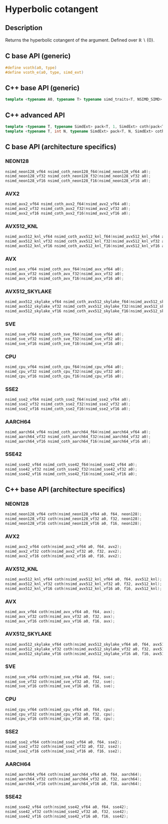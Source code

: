 <!--

Copyright (c) 2019 Agenium Scale

Permission is hereby granted, free of charge, to any person obtaining a copy
of this software and associated documentation files (the "Software"), to deal
in the Software without restriction, including without limitation the rights
to use, copy, modify, merge, publish, distribute, sublicense, and/or sell
copies of the Software, and to permit persons to whom the Software is
furnished to do so, subject to the following conditions:

The above copyright notice and this permission notice shall be included in all
copies or substantial portions of the Software.

THE SOFTWARE IS PROVIDED "AS IS", WITHOUT WARRANTY OF ANY KIND, EXPRESS OR
IMPLIED, INCLUDING BUT NOT LIMITED TO THE WARRANTIES OF MERCHANTABILITY,
FITNESS FOR A PARTICULAR PURPOSE AND NONINFRINGEMENT. IN NO EVENT SHALL THE
AUTHORS OR COPYRIGHT HOLDERS BE LIABLE FOR ANY CLAIM, DAMAGES OR OTHER
LIABILITY, WHETHER IN AN ACTION OF CONTRACT, TORT OR OTHERWISE, ARISING FROM,
OUT OF OR IN CONNECTION WITH THE SOFTWARE OR THE USE OR OTHER DEALINGS IN THE
SOFTWARE.

-->

# Hyperbolic cotangent

## Description

Returns the hyperbolic cotangent of the argument. Defined over $ℝ∖\{0\}$.

## C base API (generic)

```c
#define vcoth(a0, type)
#define vcoth_e(a0, type, simd_ext)
```

## C++ base API (generic)

```c++
template <typename A0, typename T> typename simd_traits<T, NSIMD_SIMD>::simd_vector coth(A0 a0, T);
```

## C++ advanced API

```c++
template <typename T, typename SimdExt> pack<T, 1, SimdExt> coth(pack<T, 1, SimdExt> const& a0);
template <typename T, int N, typename SimdExt> pack<T, N, SimdExt> coth(pack<T, N, SimdExt> const& a0);
```

## C base API (architecture specifics)

### NEON128

```c
nsimd_neon128_vf64 nsimd_coth_neon128_f64(nsimd_neon128_vf64 a0);
nsimd_neon128_vf32 nsimd_coth_neon128_f32(nsimd_neon128_vf32 a0);
nsimd_neon128_vf16 nsimd_coth_neon128_f16(nsimd_neon128_vf16 a0);
```

### AVX2

```c
nsimd_avx2_vf64 nsimd_coth_avx2_f64(nsimd_avx2_vf64 a0);
nsimd_avx2_vf32 nsimd_coth_avx2_f32(nsimd_avx2_vf32 a0);
nsimd_avx2_vf16 nsimd_coth_avx2_f16(nsimd_avx2_vf16 a0);
```

### AVX512_KNL

```c
nsimd_avx512_knl_vf64 nsimd_coth_avx512_knl_f64(nsimd_avx512_knl_vf64 a0);
nsimd_avx512_knl_vf32 nsimd_coth_avx512_knl_f32(nsimd_avx512_knl_vf32 a0);
nsimd_avx512_knl_vf16 nsimd_coth_avx512_knl_f16(nsimd_avx512_knl_vf16 a0);
```

### AVX

```c
nsimd_avx_vf64 nsimd_coth_avx_f64(nsimd_avx_vf64 a0);
nsimd_avx_vf32 nsimd_coth_avx_f32(nsimd_avx_vf32 a0);
nsimd_avx_vf16 nsimd_coth_avx_f16(nsimd_avx_vf16 a0);
```

### AVX512_SKYLAKE

```c
nsimd_avx512_skylake_vf64 nsimd_coth_avx512_skylake_f64(nsimd_avx512_skylake_vf64 a0);
nsimd_avx512_skylake_vf32 nsimd_coth_avx512_skylake_f32(nsimd_avx512_skylake_vf32 a0);
nsimd_avx512_skylake_vf16 nsimd_coth_avx512_skylake_f16(nsimd_avx512_skylake_vf16 a0);
```

### SVE

```c
nsimd_sve_vf64 nsimd_coth_sve_f64(nsimd_sve_vf64 a0);
nsimd_sve_vf32 nsimd_coth_sve_f32(nsimd_sve_vf32 a0);
nsimd_sve_vf16 nsimd_coth_sve_f16(nsimd_sve_vf16 a0);
```

### CPU

```c
nsimd_cpu_vf64 nsimd_coth_cpu_f64(nsimd_cpu_vf64 a0);
nsimd_cpu_vf32 nsimd_coth_cpu_f32(nsimd_cpu_vf32 a0);
nsimd_cpu_vf16 nsimd_coth_cpu_f16(nsimd_cpu_vf16 a0);
```

### SSE2

```c
nsimd_sse2_vf64 nsimd_coth_sse2_f64(nsimd_sse2_vf64 a0);
nsimd_sse2_vf32 nsimd_coth_sse2_f32(nsimd_sse2_vf32 a0);
nsimd_sse2_vf16 nsimd_coth_sse2_f16(nsimd_sse2_vf16 a0);
```

### AARCH64

```c
nsimd_aarch64_vf64 nsimd_coth_aarch64_f64(nsimd_aarch64_vf64 a0);
nsimd_aarch64_vf32 nsimd_coth_aarch64_f32(nsimd_aarch64_vf32 a0);
nsimd_aarch64_vf16 nsimd_coth_aarch64_f16(nsimd_aarch64_vf16 a0);
```

### SSE42

```c
nsimd_sse42_vf64 nsimd_coth_sse42_f64(nsimd_sse42_vf64 a0);
nsimd_sse42_vf32 nsimd_coth_sse42_f32(nsimd_sse42_vf32 a0);
nsimd_sse42_vf16 nsimd_coth_sse42_f16(nsimd_sse42_vf16 a0);
```

## C++ base API (architecture specifics)

### NEON128

```c
nsimd_neon128_vf64 coth(nsimd_neon128_vf64 a0, f64, neon128);
nsimd_neon128_vf32 coth(nsimd_neon128_vf32 a0, f32, neon128);
nsimd_neon128_vf16 coth(nsimd_neon128_vf16 a0, f16, neon128);
```

### AVX2

```c
nsimd_avx2_vf64 coth(nsimd_avx2_vf64 a0, f64, avx2);
nsimd_avx2_vf32 coth(nsimd_avx2_vf32 a0, f32, avx2);
nsimd_avx2_vf16 coth(nsimd_avx2_vf16 a0, f16, avx2);
```

### AVX512_KNL

```c
nsimd_avx512_knl_vf64 coth(nsimd_avx512_knl_vf64 a0, f64, avx512_knl);
nsimd_avx512_knl_vf32 coth(nsimd_avx512_knl_vf32 a0, f32, avx512_knl);
nsimd_avx512_knl_vf16 coth(nsimd_avx512_knl_vf16 a0, f16, avx512_knl);
```

### AVX

```c
nsimd_avx_vf64 coth(nsimd_avx_vf64 a0, f64, avx);
nsimd_avx_vf32 coth(nsimd_avx_vf32 a0, f32, avx);
nsimd_avx_vf16 coth(nsimd_avx_vf16 a0, f16, avx);
```

### AVX512_SKYLAKE

```c
nsimd_avx512_skylake_vf64 coth(nsimd_avx512_skylake_vf64 a0, f64, avx512_skylake);
nsimd_avx512_skylake_vf32 coth(nsimd_avx512_skylake_vf32 a0, f32, avx512_skylake);
nsimd_avx512_skylake_vf16 coth(nsimd_avx512_skylake_vf16 a0, f16, avx512_skylake);
```

### SVE

```c
nsimd_sve_vf64 coth(nsimd_sve_vf64 a0, f64, sve);
nsimd_sve_vf32 coth(nsimd_sve_vf32 a0, f32, sve);
nsimd_sve_vf16 coth(nsimd_sve_vf16 a0, f16, sve);
```

### CPU

```c
nsimd_cpu_vf64 coth(nsimd_cpu_vf64 a0, f64, cpu);
nsimd_cpu_vf32 coth(nsimd_cpu_vf32 a0, f32, cpu);
nsimd_cpu_vf16 coth(nsimd_cpu_vf16 a0, f16, cpu);
```

### SSE2

```c
nsimd_sse2_vf64 coth(nsimd_sse2_vf64 a0, f64, sse2);
nsimd_sse2_vf32 coth(nsimd_sse2_vf32 a0, f32, sse2);
nsimd_sse2_vf16 coth(nsimd_sse2_vf16 a0, f16, sse2);
```

### AARCH64

```c
nsimd_aarch64_vf64 coth(nsimd_aarch64_vf64 a0, f64, aarch64);
nsimd_aarch64_vf32 coth(nsimd_aarch64_vf32 a0, f32, aarch64);
nsimd_aarch64_vf16 coth(nsimd_aarch64_vf16 a0, f16, aarch64);
```

### SSE42

```c
nsimd_sse42_vf64 coth(nsimd_sse42_vf64 a0, f64, sse42);
nsimd_sse42_vf32 coth(nsimd_sse42_vf32 a0, f32, sse42);
nsimd_sse42_vf16 coth(nsimd_sse42_vf16 a0, f16, sse42);
```